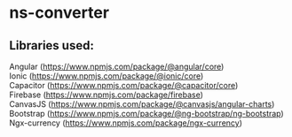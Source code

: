 # ns-converter

## Libraries used:
Angular (https://www.npmjs.com/package/@angular/core)<br>
Ionic (https://www.npmjs.com/package/@ionic/core)<br>
Capacitor (https://www.npmjs.com/package/@capacitor/core)<br>
Firebase (https://www.npmjs.com/package/firebase)<br>
CanvasJS (https://www.npmjs.com/package/@canvasjs/angular-charts)<br>
Bootstrap (https://www.npmjs.com/package/@ng-bootstrap/ng-bootstrap)<br>
Ngx-currency (https://www.npmjs.com/package/ngx-currency)
